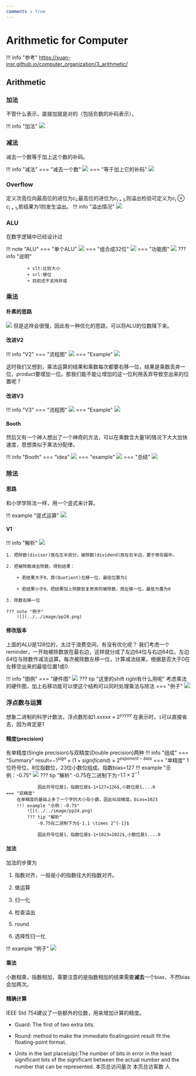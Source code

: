 ```yaml
---
comments : true
---
```


<script defer src="https://vercount.one/js"></script>

# Arithmetic for Computer

!!! info "参考"
    https://xuan-insr.github.io/computer_organization/3_arithmetic/

## Arithmetic

### 加法

不管什么表示，直接加就是对的（包括负数的补码表示）。

!!! info "加法"
    ![](../../image/p56.png)
### 减法

减去一个数等于加上这个数的补码。

!!! info "减法"
    === "减去一个数"
        ![](../../image/p57.png)
    === "等于加上它的补码"
        ![](../../image/p58.png)

### Overflow

定义次高位向最高位的进位为$c_i$,最高位的进位为$c_{i+1}$,则溢出检验可定义为$c_i \oplus c_{i+1}$,若结果为1则发生溢出。
!!! info "溢出情况"
    ![](../../image/p59.png)

### ALU

在数字逻辑中已经设计过

!!! note "ALU"
    === "单个ALU"
        ![](../../image/p60.png)
    === "组合成32位"
        ![](../../image/p61.png)
    === "功能图"
        ![](../../image/p62.png)
        ??? info "说明"

            + slt:比较大小
            + srl:移位
            + 目前还不支持非或

### 乘法

#### 朴素的思路

![](../../image/p63.png)
但是这样会很慢，因此有一种优化的思路，可以将ALU的位数降下来。

#### 改进V2

!!! info "V2"
    === "流程图"
        ![](../../image/p64.png)
    === "Example"
        ![](../../image/p65.png)

这时我们又想到，乘法运算的结果和乘数每次都要右移一位，结果是乘数丢弃一位，product要增加一位。那我们能不能让增加的这一位利用丢弃导致空出来的位置呢？

#### 改进V3

!!! info "V3"
    === "流程图"
        ![](../../image/p66.png)
    === "Example"
        ![](../../image/p67.png)

#### Booth

然后又有一个神人想出了一个神奇的方法，可以在乘数含大量1的情况下大大加快速度，思想类似于乘法分配律。

!!! info "Booth"
    === "idea"
        ![](../../image/p68.png)
    === "example"
        ![](../../image/p69.png)
    === "总结"
        ![](../../image/pp17.png)
### 除法


#### 思路

和小学学除法一样，用一个竖式来计算。

!!! example "竖式运算"
    ![](../../image/pp18.png)

#### V1

!!! info "解析"
    ![](../../image/pp19.png)
    
    1. 把除数(divisor)放在左半部分，被除数(dividend)放在右半边，置于寄存器中。

    2. 把被除数减去除数，得到结果：

        + 若结果大于0，商(Quotient)左移一位，最低位置为1

        + 若结果小于0，把结果加上除数恢复原来的被除数，商左移一位，最低为置为0

    3. 除数右移一位

    ??? note "例子"
        ![](../../image/pp20.png)

#### 修改版本

上面的ALU是128位的，太过于浪费空间，有没有优化呢？
我们考虑一个reminder，一开始被除数放在最右边，这样就分成了左边64位与右边64位。左边64位与除数作减法运算。每次被除数左移一位，计算减法结果，根据是否大于0在左移空出来的最低位置1或0.

!!! info "图例"
    === "硬件图"
        ![](../../image/pp21.png)
        ??? tip "这里的shift right有什么用呢"
            考虑乘法的硬件图，加上右移功能可以使这个结构可以同时处理乘法与除法
    === "例子"
        ![](../../image/pp22.png)

### 浮点数与运算

想象二进制的科学计数法，浮点数形如$1.xxxxx \times 2^{yyyyy}$
在表示时，`1`可以直接省去，因为肯定是1
#### 精度(precision)
有单精度(Single precision)与双精度(Double precision)两种
!!! info "组成"
    === "Summary"
        result=$-1^{\text{sign}} \times (1+significand) \times 2^{exponent - bias}$
    === "单精度"
        1位符号位，8位指数位，23位小数位组成。指数bias=127
        !!! example "示例：-0.75"
            ![](../../image/pp23.png)
            ??? tip "解析"
                -0.75在二进制下为$-1.1 \times 2^{-1}$

                因此符号位是1，指数位是$-1+127=126$,小数位是1....0
    === "双精度"
        在单精度的基础上多了一个字的大小存小数，因此叫双精度。bias=1023
        !!! example "示例：-0.75"
            ![](../../image/pp24.png)
            ??? tip "解析"
                -0.75在二进制下为$-1.1 \times 2^{-1}$

                因此符号位是1，指数位是$-1+1023=1022$,小数位是1....0

#### 加法

加法的步骤为

1. 指数对齐，一般是小的指数往大的指数对齐。

2. 做运算

3. 归一化

4. 检查溢出

5. round

6. 选择性归一化

!!! example "例子"
    ![](../../image/pp25.png)

#### 乘法

小数相乘，指数相加，需要注意的是指数相加的结果需要**减去**一个bias，不然bias会加两次。

#### 精确计算

IEEE Std 754建议了一些额外的位数，用来增加计算的精度。

+ Guard: The first of two extra bits.

+ Round: method to make the immediate floatingpoint result fit the floating-point format.

+ Units in the last place(ulp):The number of bits in  error in the least significant bits of the significant  between the actual number and the number that  can be represented.
<span id="busuanzi_container_page_pv">本页总访问量<span id="busuanzi_value_page_pv"></span>次</span>
<span id="busuanzi_container_page_uv">本页总访客数 <span id="busuanzi_value_page_uv"></span> 人</span>